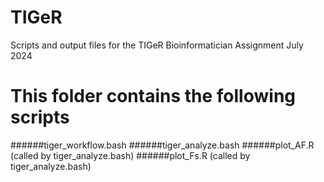 # TIGeR
Scripts and output files for the TIGeR Bioinformatician Assignment July 2024

# This folder contains the following scripts
######tiger_workflow.bash
######tiger_analyze.bash
######plot_AF.R (called by tiger_analyze.bash)
######plot_Fs.R (called by tiger_analyze.bash)


